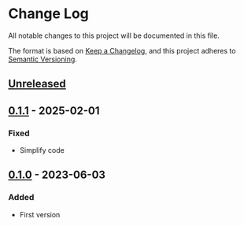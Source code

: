 # Change Log

All notable changes to this project will be documented in this file.

The format is based on [Keep a Changelog](https://keepachangelog.com/en/1.0.0/),
and this project adheres to [Semantic Versioning](https://semver.org/spec/v2.0.0.html).

## [Unreleased]

## [0.1.1] - 2025-02-01

### Fixed

- Simplify code

## [0.1.0] - 2023-06-03

### Added

- First version

[Unreleased]: https://github.com/dazumaya/clj-exrange/compare/v0.1.1...HEAD
[0.1.1]: https://github.com/dazumaya/clj-exrange/releases/tag/v0.1.1
[0.1.0]: https://github.com/dazumaya/clj-exrange/releases/tag/v0.1.0
